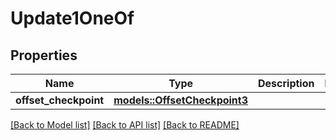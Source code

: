 # Update1OneOf

## Properties

Name | Type | Description | Notes
------------ | ------------- | ------------- | -------------
**offset_checkpoint** | [**models::OffsetCheckpoint3**](OffsetCheckpoint3.md) |  | 

[[Back to Model list]](../README.md#documentation-for-models) [[Back to API list]](../README.md#documentation-for-api-endpoints) [[Back to README]](../README.md)


